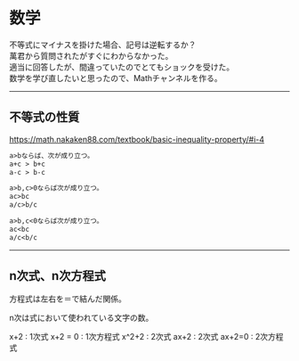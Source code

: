 # 数学

不等式にマイナスを掛けた場合、記号は逆転するか？  
萬君から質問されたがすぐにわからなかった。  
適当に回答したが、間違っていたのでとてもショックを受けた。  
数学を学び直したいと思ったので、Mathチャンネルを作る。  

---

## 不等式の性質

<https://math.nakaken88.com/textbook/basic-inequality-property/#i-4>  

``` txt
a>bならば、次が成り立つ。
a+c > b+c
a-c > b-c

a>b,c>0ならば次が成り立つ。
ac>bc
a/c>b/c

a>b,c<0ならば次が成り立つ。
ac<bc
a/c<b/c
```

---

## n次式、n次方程式

方程式は左右を＝で結んだ関係。

n次は式において使われている文字の数。

x+2 : 1次式
x+2 = 0 : 1次方程式
x^2+2 : 2次式
ax+2 : 2次式
ax+2=0 : 2次方程式
